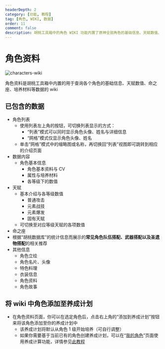 ```yaml
---
headerDepth: 2
category: [功能, 教程]
tag: [角色, WIKI, 数据]
order: 11
comment: false
description: 胡桃工具箱中的角色 WIKI 功能内置了原神全部角色的基础信息、天赋数值、命之座等全部的重要数据，它帮助玩家方便地获取角色信息。
---
```


# 角色资料

![characters-wiki](https://img.alicdn.com/imgextra/i2/1797064093/O1CN01OKw2Tc1g6e0qbmLe0_!!1797064093.png_.webp)

角色资料是胡桃工具箱中内置的用于查询各个角色的基础信息、天赋数值、命之座、培养材料等数据的 wiki

## 已包含的数据

- 角色列表
  - 使用列表左上角的按钮，可切换列表显示的方式：
    - “列表”模式可以同时显示角色头像、姓名与详细信息
    - “网格”模式仅显示角色头像、姓名
  - 单击“网格”模式中的缩略图或名称，再切换回“列表”视图即可跳转到相应的介绍页面
- 数据内容
  - 角色基本信息
    - 角色基本资料与 CV
    - 属性与培养材料
    - 各等级下的数值
- 天赋
  - 基本介绍与各等级数值
    - 普通攻击
    - 元素战技
    - 元素爆发
    - 固有天赋
  - 可切换至对应等级天赋的各项数值
- 命之座
- 根据“胡桃数据库”的统计信息而展示的**常见角色队伍搭配、武器搭配以及圣遗物搭配**的相关推荐
- 其他信息
  - 角色立绘
  - 角色名片、头像
  - 特色料理
  - 衣装信息
  - 角色资料
  - 角色故事

## 将 wiki 中角色添加至养成计划

- 在角色资料页面，你可以在选定角色后，点击右上角的“添加到养成计划”按钮来将该角色添加至你的养成计划中
  - 该养成计划将默认从角色 1 级开始培养（可自行调整）
  - 如果你需要基于当前已有的角色创建养成计划，可以在“[我的角色](character-data.md#将当前选定角色加入养成计算)”页面使用养成计算功能，详情参见[此教程](develop-plan.md#基于玩家数据添加)

